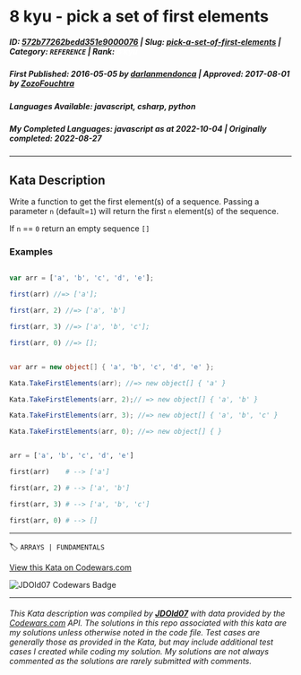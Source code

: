 # 8 kyu - pick a set of first elements

##### **ID**: [572b77262bedd351e9000076](https://www.codewars.com/kata/572b77262bedd351e9000076) | **Slug**: [pick-a-set-of-first-elements](https://www.codewars.com/kata/572b77262bedd351e9000076) | **Category**: `REFERENCE` | **Rank**: <span style="color:white">8 kyu</span>

##### **First Published**: 2016-05-05 ***by*** [darlanmendonca](https://www.codewars.com/users/darlanmendonca) | **Approved**: 2017-08-01 ***by*** [ZozoFouchtra](https://www.codewars.com/users/ZozoFouchtra)

##### **Languages Available**: javascript, csharp, python

##### **My Completed Languages**: javascript ***as at*** 2022-10-04 | **Originally completed**: 2022-08-27

---

## Kata Description


Write a function to get the first element(s) of a sequence. Passing a parameter `n` (default=`1`) will return the first `n` element(s) of the sequence. 



If `n` == `0` return an empty sequence `[]`



### Examples



```javascript

var arr = ['a', 'b', 'c', 'd', 'e'];

first(arr) //=> ['a'];

first(arr, 2) //=> ['a', 'b']

first(arr, 3) //=> ['a', 'b', 'c'];

first(arr, 0) //=> [];

```



```csharp

var arr = new object[] { 'a', 'b', 'c', 'd', 'e' };

Kata.TakeFirstElements(arr); //=> new object[] { 'a' }

Kata.TakeFirstElements(arr, 2);// => new object[] { 'a', 'b' }

Kata.TakeFirstElements(arr, 3); //=> new object[] { 'a', 'b', 'c' }

Kata.TakeFirstElements(arr, 0); //=> new object[] { }

```



```python

arr = ['a', 'b', 'c', 'd', 'e']

first(arr)    # --> ['a']

first(arr, 2) # --> ['a', 'b']

first(arr, 3) # --> ['a', 'b', 'c']

first(arr, 0) # --> []

```



---


🏷 `ARRAYS | FUNDAMENTALS`


[View this Kata on Codewars.com](https://www.codewars.com/kata/572b77262bedd351e9000076)

![](https://www.codewars.com/users/jdold07/badges/large "JDOld07 Codewars Badge")

---

###### *This Kata description was compiled by [**JDOld07**](https://tpstech.dev) with data provided by the [Codewars.com](https://www.codewars.com) API.  The solutions in this repo associated with this kata are my solutions unless otherwise noted in the code file.  Test cases are generally those as provided in the Kata, but may include additional test cases I created while coding my solution.  My solutions are not always commented as the solutions are rarely submitted with comments.*
